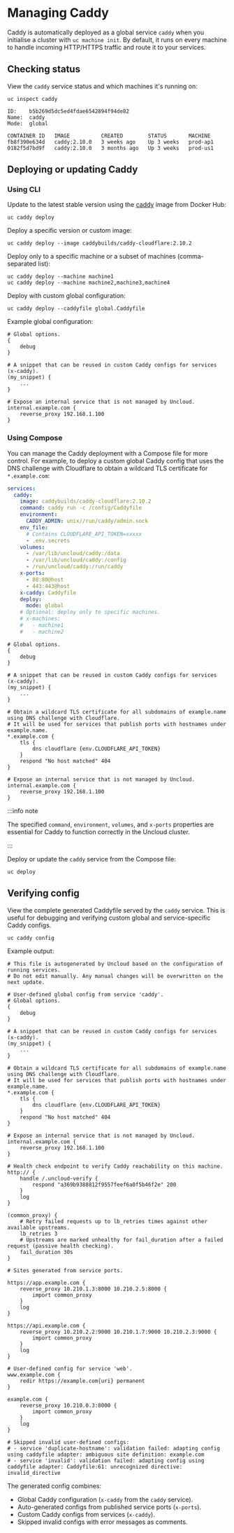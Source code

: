 # Managing Caddy

Caddy is automatically deployed as a global service `caddy` when you initialise a cluster with `uc machine init`. By
default, it runs on every machine to handle incoming HTTP/HTTPS traffic and route it to your services.

## Checking status

View the `caddy` service status and which machines it's running on:

```shell
uc inspect caddy
```

```
ID:    b5b269d5dc5ed4fdae6542894f94de82
Name:  caddy
Mode:  global

CONTAINER ID   IMAGE          CREATED        STATUS       MACHINE
fb8f390e634d   caddy:2.10.0   3 weeks ago    Up 3 weeks   prod-ap1
0182f5d7bd9f   caddy:2.10.0   3 months ago   Up 3 weeks   prod-us1
```

## Deploying or updating Caddy

### Using CLI

Update to the latest stable version using the [caddy](https://hub.docker.com/_/caddy) image from Docker Hub:

```shell
uc caddy deploy
```

Deploy a specific version or custom image:

```shell
uc caddy deploy --image caddybuilds/caddy-cloudflare:2.10.2
```

Deploy only to a specific machine or a subset of machines (comma-separated list):

```shell
uc caddy deploy --machine machine1
uc caddy deploy --machine machine2,machine3,machine4
```

Deploy with custom global configuration:

```shell
uc caddy deploy --caddyfile global.Caddyfile
```

Example global configuration:

```caddyfile title=global.Caddyfile
# Global options.
{
    debug
}

# A snippet that can be reused in custom Caddy configs for services (x-caddy).
(my_snippet) {
    ...
}

# Expose an internal service that is not managed by Uncloud.
internal.example.com {
    reverse_proxy 192.168.1.100
}
```

### Using Compose

You can manage the Caddy deployment with a Compose file for more control. For example, to deploy a custom global Caddy
config that uses the DNS challenge with Cloudflare to obtain a wildcard TLS certificate for `*.example.com`:

<Tabs>
<TabItem value="compose.yaml">

```yaml
services:
  caddy:
    image: caddybuilds/caddy-cloudflare:2.10.2
    command: caddy run -c /config/Caddyfile
    environment:
      CADDY_ADMIN: unix//run/caddy/admin.sock
    env_file:
      # Contains CLOUDFLARE_API_TOKEN=xxxxx
      - .env.secrets
    volumes:
      - /var/lib/uncloud/caddy:/data
      - /var/lib/uncloud/caddy:/config
      - /run/uncloud/caddy:/run/caddy
    x-ports:
      - 80:80@host
      - 443:443@host
    x-caddy: Caddyfile
    deploy:
      mode: global
    # Optional: deploy only to specific machines.
    # x-machines:
    #   - machine1
    #   - machine2
```

</TabItem>
<TabItem value="Caddyfile">

```caddyfile
# Global options.
{
	debug
}

# A snippet that can be reused in custom Caddy configs for services (x-caddy).
(my_snippet) {
	...
}

# Obtain a wildcard TLS certificate for all subdomains of example.name using DNS challenge with Cloudflare.
# It will be used for services that publish ports with hostnames under example.name.
*.example.com {
	tls {
		dns cloudflare {env.CLOUDFLARE_API_TOKEN}
	}
	respond "No host matched" 404
}

# Expose an internal service that is not managed by Uncloud.
internal.example.com {
	reverse_proxy 192.168.1.100
}
```

</TabItem>
</Tabs>

:::info note

The specified `command`, `environment`, `volumes`, and `x-ports` properties are essential for Caddy to function
correctly in the Uncloud cluster.

:::

Deploy or update the `caddy` service from the Compose file:

```shell
uc deploy
```

## Verifying config

View the complete generated Caddyfile served by the `caddy` service. This is useful for debugging and verifying custom
global and service-specific Caddy configs.

```shell
uc caddy config
```

Example output:

```caddyfile
# This file is autogenerated by Uncloud based on the configuration of running services.
# Do not edit manually. Any manual changes will be overwritten on the next update.

# User-defined global config from service 'caddy'.
# Global options.
{
	debug
}

# A snippet that can be reused in custom Caddy configs for services (x-caddy).
(my_snippet) {
	...
}

# Obtain a wildcard TLS certificate for all subdomains of example.name using DNS challenge with Cloudflare.
# It will be used for services that publish ports with hostnames under example.name.
*.example.com {
	tls {
		dns cloudflare {env.CLOUDFLARE_API_TOKEN}
	}
	respond "No host matched" 404
}

# Expose an internal service that is not managed by Uncloud.
internal.example.com {
	reverse_proxy 192.168.1.100
}

# Health check endpoint to verify Caddy reachability on this machine.
http:// {
	handle /.uncloud-verify {
		respond "a369b9388812f9557feef6a0f5b46f2e" 200
	}
	log
}

(common_proxy) {
	# Retry failed requests up to lb_retries times against other available upstreams.
	lb_retries 3
	# Upstreams are marked unhealthy for fail_duration after a failed request (passive health checking).
	fail_duration 30s
}

# Sites generated from service ports.

https://app.example.com {
	reverse_proxy 10.210.1.3:8000 10.210.2.5:8000 {
		import common_proxy
	}
	log
}

https://api.example.com {
	reverse_proxy 10.210.2.2:9000 10.210.1.7:9000 10.210.2.3:9000 {
		import common_proxy
	}
	log
}

# User-defined config for service 'web'.
www.example.com {
	redir https://example.com{uri} permanent
}

example.com {
	reverse_proxy 10.210.0.3:8000 {
		import common_proxy
	}
	log
}

# Skipped invalid user-defined configs:
# - service 'duplicate-hostname': validation failed: adapting config using caddyfile adapter: ambiguous site definition: example.com
# - service 'invalid': validation failed: adapting config using caddyfile adapter: Caddyfile:61: unrecognized directive: invalid_directive
```

The generated config combines:

- Global Caddy configuration (`x-caddy` from the `caddy` service).
- Auto-generated configs from published service ports (`x-ports`).
- Custom Caddy configs from services (`x-caddy`).
- Skipped invalid configs with error messages as comments.
